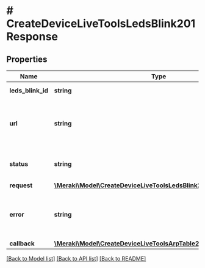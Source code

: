 # # CreateDeviceLiveToolsLedsBlink201Response

## Properties

Name | Type | Description | Notes
------------ | ------------- | ------------- | -------------
**leds_blink_id** | **string** | ID of led blink job | [optional]
**url** | **string** | GET this url to check the status of your leds blink request | [optional]
**status** | **string** | Status of the leds blink request | [optional]
**request** | [**\Meraki\Model\CreateDeviceLiveToolsLedsBlink201ResponseRequest**](CreateDeviceLiveToolsLedsBlink201ResponseRequest.md) |  | [optional]
**error** | **string** | An error message for a failed Blink LEDs execution, if present | [optional]
**callback** | [**\Meraki\Model\CreateDeviceLiveToolsArpTable201ResponseCallback**](CreateDeviceLiveToolsArpTable201ResponseCallback.md) |  | [optional]

[[Back to Model list]](../../README.md#models) [[Back to API list]](../../README.md#endpoints) [[Back to README]](../../README.md)
